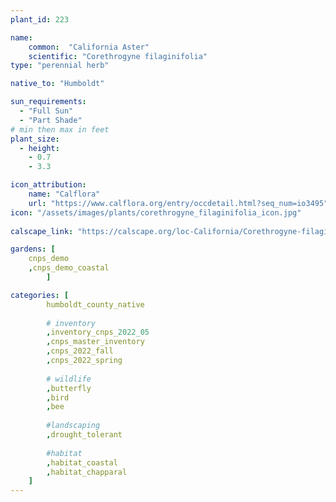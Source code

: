 ```yaml
---
plant_id: 223 

name: 
    common:  "California Aster"  
    scientific: "Corethrogyne filaginifolia"   
type: "perennial herb"

native_to: "Humboldt"

sun_requirements:
  - "Full Sun"
  - "Part Shade"
# min then max in feet
plant_size:
  - height: 
    - 0.7 
    - 3.3

icon_attribution: 
    name: "Calflora"
    url: "https://www.calflora.org/entry/occdetail.html?seq_num=io3495"
icon: "/assets/images/plants/corethrogyne_filaginifolia_icon.jpg"
 
calscape_link: "https://calscape.org/loc-California/Corethrogyne-filaginifolia-(California-Aster)"

gardens: [
    cnps_demo
    ,cnps_demo_coastal
        ]

categories: [
        humboldt_county_native
        
        # inventory
        ,inventory_cnps_2022_05
        ,cnps_master_inventory
        ,cnps_2022_fall
        ,cnps_2022_spring
        
        # wildlife
        ,butterfly
        ,bird
        ,bee  
        
        #landscaping
        ,drought_tolerant
    
        #habitat
        ,habitat_coastal
        ,habitat_chapparal
    ]
---
```

